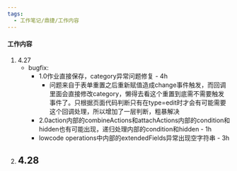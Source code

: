 ```yaml
---
tags:
  - 工作笔记/鼎捷/工作内容
---
```

#### 工作内容
1. 4.27
	- bugfix:
		- 1.0作业直接保存，category异常问题修复 - 4h
			- 问题来自于表单重置之后重新赋值造成change事件触发，而回调里面会直接修改category，懒得去看这个重置到底需不需要触发事件了。只根据页面代码判断只有在type=edit时才会有可能需要这个回调处理，所以增加了一层判断，粗暴解决
		- 2.0action内部的combineActions和attachActions内部的condition和hidden也有可能出现，递归处理内部的condition和hidden - 1h
		- lowcode operations中内部的extendedFields异常出现空字符串 - 3h
2. 4.28
	- 